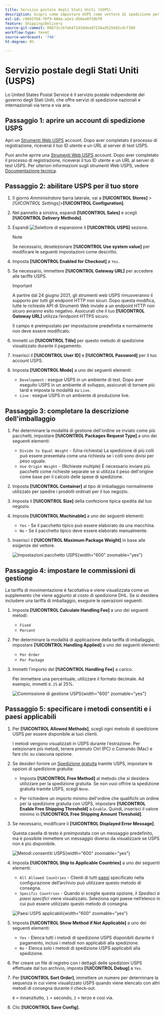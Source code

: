 ```yaml
---
title: Servizio postale degli Stati Uniti (USPS)
description: Scopri come impostare USPS come vettore di spedizione per il tuo negozio.
exl-id: c9601fb8-f0f9-484a-a2e1-d50ee0f2dbf0
feature: Shipping/Delivery
source-git-commit: 06673ccb7eb471d3ddea97218ad525dd2cdcf380
workflow-type: tm+mt
source-wordcount: '746'
ht-degree: 0%

---
```


# Servizio postale degli Stati Uniti (USPS)

Lo United States Postal Service è il servizio postale indipendente del governo degli Stati Uniti, che offre servizi di spedizione nazionali e internazionali via terra e via aria.

## Passaggio 1: aprire un account di spedizione USPS

Apri un [Strumenti Web USPS][1] account. Dopo aver completato il processo di registrazione, riceverai il tuo ID utente e un URL al server di test USPS.

Puoi anche aprire una [Strumenti Web USPS][1] account. Dopo aver completato il processo di registrazione, riceverai il tuo ID utente e un URL al server di test USPS. Per ulteriori informazioni sugli strumenti Web USPS, vedere [Documentazione tecnica][2].

## Passaggio 2: abilitare USPS per il tuo store

1. Il giorno _Amministratore_ barra laterale, vai a **[!UICONTROL Stores]** > _[!UICONTROL Settings]_>**[!UICONTROL Configuration]**.

1. Nel pannello a sinistra, espandi **[!UICONTROL Sales]** e scegli **[!UICONTROL Delivery Methods]**.

1. Espandi ![Selettore di espansione](../assets/icon-display-expand.png) il **[!UICONTROL USPS]** sezione.

   >[!NOTE]
   >
   >Se necessario, deselezionare **[!UICONTROL Use system value]** per modificare le seguenti impostazioni come descritto.

1. Imposta **[!UICONTROL Enabled for Checkout]** a `Yes`.

1. Se necessario, immettere **[!UICONTROL Gateway URL]** per accedere alle tariffe USPS.

   >[!IMPORTANT]
   >
   >A partire dal 24 giugno 2021, gli strumenti web USPS rimuoveranno il supporto per tutti gli endpoint HTTP non sicuri. Dopo questa modifica, tutte le richieste API di Strumenti Web inviate a un endpoint HTTP non sicuro avranno esito negativo. Assicurati che il tuo **[!UICONTROL Gateway URL]** utilizza l’endpoint HTTPS sicuro.

   Il campo è preimpostato per impostazione predefinita e normalmente non deve essere modificato.

1. Immetti un **[!UICONTROL Title]** per questo metodo di spedizione visualizzato durante il pagamento.

1. Inserisci il **[!UICONTROL User ID]** e **[!UICONTROL Password]** per il tuo account USPS.

1. Imposta **[!UICONTROL Mode]** a uno dei seguenti elementi:

   - `Development` : esegue USPS in un ambiente di test. Dopo aver eseguito USPS in un ambiente di sviluppo, assicurati di tornare più tardi e imposta la modalità su `Live`.
   - `Live` : esegue USPS in un ambiente di produzione live.

## Passaggio 3: completare la descrizione dell&#39;imballaggio

1. Per determinare la modalità di gestione dell&#39;ordine se inviato come più pacchetti, impostare **[!UICONTROL Packages Request Type]** a uno dei seguenti elementi:

   - `Divide to Equal Weight` - (Una richiesta) La spedizione di più colli può essere presentata come una richiesta se i colli sono divisi per peso uguale.
   - `Use Origin Weight` - (Richieste multiple) È necessario inviare più pacchetti come richieste separate se si utilizza il peso dell&#39;origine come base per il calcolo delle spese di spedizione.

1. Imposta **[!UICONTROL Container]** al tipo di imballaggio normalmente utilizzato per spedire i prodotti ordinati per il tuo negozio.

1. Imposta il **[!UICONTROL Size]** della confezione tipica spedita dal tuo negozio.

1. Imposta **[!UICONTROL Machinable]** a uno dei seguenti elementi:

   - `Yes` - Se il pacchetto tipico può essere elaborato da una macchina.
   - `No` - Se il pacchetto tipico deve essere elaborato manualmente.

1. Inserisci il **[!UICONTROL Maximum Package Weight]** in base alle esigenze del vettore.

   ![Impostazioni pacchetto USPS](../configuration-reference/sales/assets/delivery-methods-usps-packaging.png){width="600" zoomable="yes"}

## Passaggio 4: impostare le commissioni di gestione

La tariffa di movimentazione è facoltativa e viene visualizzata come un supplemento che viene aggiunto al costo di spedizione DHL. Se si desidera includere una tariffa di imballaggio, eseguire le operazioni seguenti:

1. Imposta **[!UICONTROL Calculate Handling Fee]** a uno dei seguenti metodi:

   - `Fixed`
   - `Percent`

1. Per determinare la modalità di applicazione della tariffa di imballaggio, impostare **[!UICONTROL Handling Applied]** a uno dei seguenti elementi:

   - `Per Order`
   - `Per Package`

1. Immetti l&#39;importo del **[!UICONTROL Handling Fee]** a carico.

   Per immettere una percentuale, utilizzare il formato decimale. Ad esempio, immetti `0.25` al 25%.

   ![Commissione di gestione USPS](../configuration-reference/sales/assets/delivery-methods-usps-handling-fee.png){width="600" zoomable="yes"}

## Passaggio 5: specificare i metodi consentiti e i paesi applicabili

1. Per **[!UICONTROL Allowed Methods]**, scegli ogni metodo di spedizione USPS per essere disponibile ai tuoi clienti.

   I metodi vengono visualizzati in USPS durante l&#39;estrazione. Per selezionare più metodi, tenere premuto Ctrl (PC) o Comando (Mac) e fare clic su ciascuna opzione.

1. Se desideri fornire un [Spedizione gratuita](shipping-free.md) tramite USPS, impostare le opzioni di spedizione gratuita:

   - Imposta **[!UICONTROL Free Method]** al metodo che si desidera utilizzare per la spedizione gratuita. Se non vuoi offrire la spedizione gratuita tramite USPS, scegli `None`.

   - Per richiedere un importo minimo dell&#39;ordine che qualifichi un ordine per la spedizione gratuita con USPS, impostare **[!UICONTROL Enable Free Shipping Threshold]** a `Enable`. Quindi, inserisci il valore minimo in **[!UICONTROL Free Shipping Amount Threshold]**.

1. Se necessario, modificare il **[!UICONTROL Displayed Error Message]**.

   Questa casella di testo è preimpostata con un messaggio predefinito, ma è possibile immettere un messaggio diverso da visualizzare se USPS non è più disponibile.

   ![Metodi consentiti USPS](../configuration-reference/sales/assets/delivery-methods-usps-allowed-methods.png){width="600" zoomable="yes"}

1. Imposta **[!UICONTROL Ship to Applicable Countries]** a uno dei seguenti elementi:

   - `All Allowed Countries` - Clienti di tutti [paesi](../getting-started/store-details.md#country-options) specificato nella configurazione dell’archivio può utilizzare questo metodo di consegna.
   - `Specific Countries` - Quando si sceglie questa opzione, il _Spedisci a paesi specifici_ viene visualizzato. Seleziona ogni paese nell’elenco in cui può essere utilizzato questo metodo di consegna.

   ![Paesi USPS applicabili](../configuration-reference/sales/assets/delivery-methods-usps-countries.png){width="600" zoomable="yes"}

1. Imposta **[!UICONTROL Show Method if Not Applicable]** a uno dei seguenti elementi:

   - `Yes` - Elenca tutti i metodi di spedizione USPS disponibili durante il pagamento, inclusi i metodi non applicabili alla spedizione.
   - `No` - Elenca solo i metodi di spedizione USPS applicabili alla spedizione.

1. Per creare un file di registro con i dettagli delle spedizioni USPS effettuate dal tuo archivio, imposta **[!UICONTROL Debug]** a `Yes`.

1. Per **[!UICONTROL Sort Order]**, immettere un numero per determinare la sequenza in cui viene visualizzato USPS quando viene elencato con altri metodi di consegna durante il check-out.

   `0` = innanzitutto, `1` = secondo, `2` = terzo e così via.

1. Clic **[!UICONTROL Save Config]**.


[1]: https://secure.shippingapis.com/registration/
[2]: https://www.usps.com/business/web-tools-apis/welcome.htm
